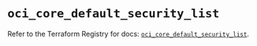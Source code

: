 # `oci_core_default_security_list`

Refer to the Terraform Registry for docs: [`oci_core_default_security_list`](https://registry.terraform.io/providers/hashicorp/oci/7.19.0/docs/resources/core_default_security_list).

